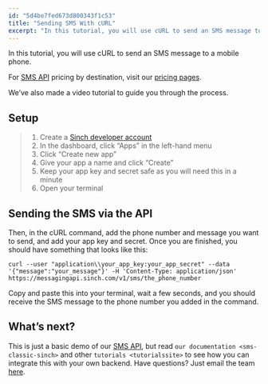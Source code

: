 ```yaml
---
id: "5d4be7fed673d800343f1c53"
title: "Sending SMS With cURL"
excerpt: "In this tutorial, you will use cURL to send an SMS message to a mobile phone. We’ve also made a video tutorial to guide you through the process. Find out more."
---
```

In this tutorial, you will use cURL to send an SMS message to a mobile phone.

For [SMS API](https://www.sinch.com/products/messaging/sms/) pricing by destination, visit our [pricing pages](https://www.sinch.com/products/messaging/sms/).

We’ve also made a video tutorial to guide you through the process.

## Setup

> 1.  Create a [Sinch developer account](https://portal.sinch.com/#/signup)
> 2.  In the dashboard, click “Apps” in the left-hand menu
> 3.  Click “Create new app”
> 4.  Give your app a name and click “Create”
> 5.  Keep your app key and secret safe as you will need this in a minute
> 6.  Open your terminal

## Sending the SMS via the API

Then, in the cURL command, add the phone number and message you want to send, and add your app key and secret. Once you are finished, you should have something that looks like this:

```shell
curl --user "application\\your_app_key:your_app_secret" --data '{"message":"your_message"}' -H 'Content-Type: application/json' https://messagingapi.sinch.com/v1/sms/the_phone_number
```

Copy and paste this into your terminal, wait a few seconds, and you should receive the SMS message to the phone number you added in the command.

## What’s next?

This is just a basic demo of our [SMS API](https://www.sinch.com/products/messaging/sms/), but read `our documentation <sms-classic-sinch>` and other `tutorials <tutorialssite>` to see how you can integrate this with your own backend. Have questions? Just email the team [here](mailto:hello@sinch.com).